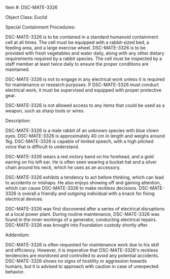 Item #: DSC-MATE-3326

Object Class: Euclid

Special Containment Procedures:

DSC-MATE-3326 is to be contained in a standard humanoid containment cell at all times. The cell must be equipped with a rabbit-sized bed, a feeding area, and a large exercise wheel. DSC-MATE-3326 is to be provided with fresh vegetables and water daily, along with any other dietary requirements required by a rabbit species. The cell must be inspected by a staff member at least twice daily to ensure the proper conditions are maintained.

DSC-MATE-3326 is not to engage in any electrical work unless it is required for maintenance or research purposes. If DSC-MATE-3326 must conduct electrical work, it must be supervised and equipped with proper protective gear.

DSC-MATE-3326 is not allowed access to any items that could be used as a weapon, such as sharp tools or wires.

Description:

DSC-MATE-3326 is a male rabbit of an unknown species with blue clown eyes. DSC-MATE-3326 is approximately 40 cm in length and weighs around 1kg. DSC-MATE-3326 is capable of limited speech, with a high pitched voice that is difficult to understand.

DSC-MATE-3326 wears a red victory band on his forehead, and a gold earring on his left ear. He is often seen wearing a bucket hat and a silver chain around his neck, which he uses as an accessory.

DSC-MATE-3326 exhibits a tendency to act before thinking, which can lead to accidents or mishaps. He also enjoys showing off and gaining attention, which can cause DSC-MATE-3326 to make reckless decisions. DSC-MATE-3326 is overall a friendly and outgoing individual with a knack for fixing electrical devices.

DSC-MATE-3326 was first discovered after a series of electrical disruptions at a local power plant. During routine maintenance, DSC-MATE-3326 was found in the inner workings of a generator, conducting electrical repairs. DSC-MATE-3326 was brought into Foundation custody shortly after.

Addendum:

DSC-MATE-3326 is often requested for maintenance work due to his skill and efficiency. However, it is imperative that DSC-MATE-3326's reckless tendencies are monitored and controlled to avoid any potential accidents. DSC-MATE-3326 shows no signs of hostility or aggression towards humans, but it is advised to approach with caution in case of unexpected behavior.